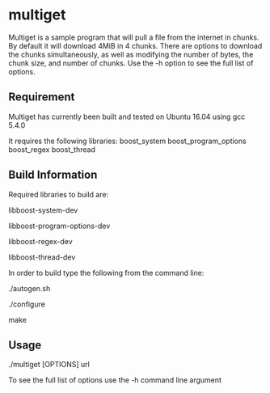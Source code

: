 # multiget
Multiget is a sample program that will pull a file from the internet in chunks.  By default it will download 4MiB in 4 chunks.
There are options to download the chunks simultaneously, as well as modifying the number of bytes, the chunk size, and number of chunks.
Use the -h option to see the full list of options.

## Requirement

Multiget has currently been built and tested on Ubuntu 16.04 using gcc 5.4.0

It requires the following libraries:
boost_system
boost_program_options
boost_regex
boost_thread

## Build Information

Required libraries to build are:

libboost-system-dev

libboost-program-options-dev

libboost-regex-dev

libboost-thread-dev

In order to build type the following from the command line:

./autogen.sh

./configure

make

## Usage

./multiget [OPTIONS] url

To see the full list of options use the -h command line argument


